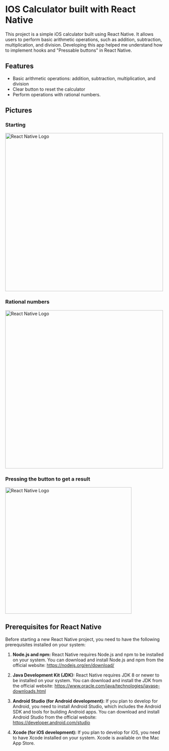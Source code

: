 # IOS Calculator built with React Native

This project is a simple iOS calculator built using React Native. It allows users to perform basic arithmetic operations, such as addition, subtraction, multiplication, and division.
Developing this app helped me understand how to implement hooks and "Pressable buttons" in React Native.

## Features
- Basic arithmetic operations: addition, subtraction, multiplication, and division
- Clear button to reset the calculator
- Perform operations with rational numbers.


## Pictures

### Starting
<img src="https://res.cloudinary.com/dby5zzxin/image/upload/v1681102485/RN-github/g6jz9q6km49oztsye3cl.png" alt="React Native Logo" height="500">

### Rational numbers
<img src="https://res.cloudinary.com/dby5zzxin/image/upload/v1681108998/RN-github/bvkwuqzeffe9kfnfyt3f.png" alt="React Native Logo" height="500">

### Pressing the button to get a result
<img src="https://res.cloudinary.com/dby5zzxin/image/upload/v1681108997/RN-github/ossyatmapscyj2blc3su.png" alt="React Native Logo" height="400">

## Prerequisites for React Native

Before starting a new React Native project, you need to have the following prerequisites installed on your system:

1. **Node.js and npm:** React Native requires Node.js and npm to be installed on your system. You can download and install Node.js and npm from the official website: https://nodejs.org/en/download/

2. **Java Development Kit (JDK):** React Native requires JDK 8 or newer to be installed on your system. You can download and install the JDK from the official website: https://www.oracle.com/java/technologies/javase-downloads.html

3. **Android Studio (for Android development):** If you plan to develop for Android, you need to install Android Studio, which includes the Android SDK and tools for building Android apps. You can download and install Android Studio from the official website: https://developer.android.com/studio

4. **Xcode (for iOS development):** If you plan to develop for iOS, you need to have Xcode installed on your system. Xcode is available on the Mac App Store.